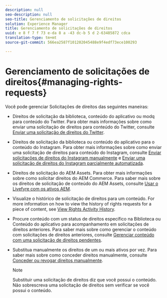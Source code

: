 ```yaml
---
description: null
seo-description: null
seo-title: Gerenciamento de solicitações de direitos
solution: Experience Manager
title: Gerenciamento de solicitações de direitos
uuid: e 8 f 7 f 73 e-da 8 a -43 dc-b 5 d 2-63485872 cdca
translation-type: tm+mt
source-git-commit: 566ea2587f101202045488e9f4edf73ece100293

---
```



# Gerenciamento de solicitações de direitos{#managing-rights-requests}

Você pode gerenciar Solicitações de direitos das seguintes maneiras:

* Direitos de solicitação da biblioteca, conteúdo do aplicativo ou modq para conteúdo do Twitter. Para obter mais informações sobre como enviar uma solicitação de direitos para conteúdo do Twitter, consulte [Enviar uma solicitação de direitos do Twitter](../c-how-requesting-rights-works/t-send-a-rights-request-to-own-a-digital-asset.md#t_send_a_rights_request_to_own_a_digital_asset).
* Direitos de solicitação da biblioteca ou conteúdo do aplicativo para o conteúdo do Instagram. Para obter mais informações sobre como enviar uma solicitação de direitos para conteúdo do Instagram, consulte [Enviar solicitações de direitos do Instagram manualmente](../c-how-requesting-rights-works/c-send-instagram-manual-rights-request.md#c_send_instagram_manual_rights_request) e [Enviar uma solicitação de direitos do Instagram parcialmente automatizada](../c-how-requesting-rights-works/c-send-an-instagram-rights-request-from-the-library.md#c_send_an_instagram_rights_request_from_the_library).

* Direitos de solicitação do AEM Assets. Para obter mais informações sobre como solicitar direitos do AEM Commerce. Para saber mais sobre os direitos de solicitação de conteúdo do AEM Assets, consulte [Usar o Livefyre com os ativos AEM](https://helpx.adobe.com/experience-manager/6-4/sites/administering/using/livefyre.html#UseLivefyrewithAEMAssets).
* Visualize o histórico de solicitação de direitos para um conteúdo. For more information on how to view the history of rights requests for a piece of content, see [View Rights Activity History](../c-how-requesting-rights-works/c-view-rights-activity-history.md#c_view_rights_activity_history).
* Procure conteúdo com um status de direitos específico na Biblioteca ou Conteúdo do aplicativo para acompanhamento em solicitações de direitos anteriores. Para saber mais sobre como gerenciar o conteúdo com solicitações de direitos anteriores, consulte [Gerenciar conteúdo com uma solicitação de direitos pendentes](../c-how-requesting-rights-works/t-manage-content-with-pending-rights-request.md#t_manage_content_with_pending_rights_request).
* Substitua manualmente os direitos de um ou mais ativos por vez. Para saber mais sobre como conceder direitos manualmente, consulte [Conceder ou revogar direitos manualmente](../c-how-requesting-rights-works/t-manually-grant-the-rights-for-one-or-more-assets.md#t_manually_grant_the_rights_for_one_or_more_assets).

   >[!NOTE]
   >
   >Substituir uma solicitação de direitos diz que você possui o conteúdo. Não sobrescreva uma solicitação de direitos sem verificar se você possui o conteúdo.

